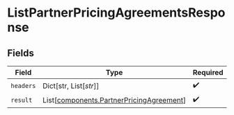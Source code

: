 # ListPartnerPricingAgreementsResponse


## Fields

| Field                                                                                          | Type                                                                                           | Required                                                                                       | Description                                                                                    |
| ---------------------------------------------------------------------------------------------- | ---------------------------------------------------------------------------------------------- | ---------------------------------------------------------------------------------------------- | ---------------------------------------------------------------------------------------------- |
| `headers`                                                                                      | Dict[str, List[*str*]]                                                                         | :heavy_check_mark:                                                                             | N/A                                                                                            |
| `result`                                                                                       | List[[components.PartnerPricingAgreement](../../models/components/partnerpricingagreement.md)] | :heavy_check_mark:                                                                             | N/A                                                                                            |